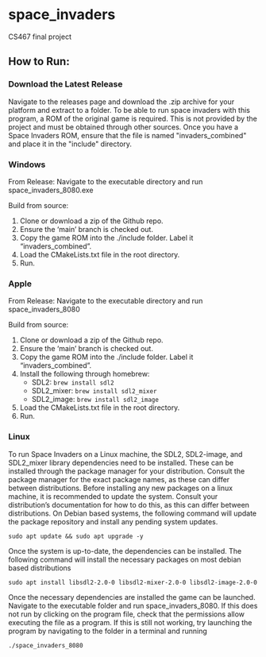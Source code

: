 # space_invaders

CS467 final project

## How to Run:

### Download the Latest Release

Navigate to the releases page and download the .zip archive for your platform and extract to a folder. To be able to run
space invaders with this program, a ROM of the original game is required. This is not provided by the project and must
be obtained through other sources. Once you have a Space Invaders ROM, ensure that the file is named "invaders_combined"
and place it in the "include" directory.

### Windows

From Release: Navigate to the executable directory and run space_invaders_8080.exe

Build from source: 
1. Clone or download a zip of the Github repo.
2. Ensure the ‘main’ branch is checked out.
3. Copy the game ROM into the ./include folder. Label it “invaders_combined”.
4. Load the CMakeLists.txt file in the root directory.
5. Run.

### Apple

From Release: Navigate to the executable directory and run space_invaders_8080

Build from source:
1. Clone or download a zip of the Github repo.
2. Ensure the ‘main’ branch is checked out.
3. Copy the game ROM into the ./include folder. Label it “invaders_combined”.
4. Install the following through homebrew:
   - SDL2: `brew install sdl2`
   - SDL2_mixer: `brew install sdl2_mixer`
   - SDL2_image: `brew install sdl2_image`
5. Load the CMakeLists.txt file in the root directory.
6. Run.

### Linux

To run Space Invaders on a Linux machine, the SDL2, SDL2-image, and SDL2_mixer library dependencies need to be installed. These can
be installed through the package manager for your distribution. Consult the package manager for the exact package names,
as these can differ between distributions. Before installing any new packages on a linux machine, it is recommended to
update the system. Consult your distribution’s documentation for how to do this, as this can differ between
distributions. On Debian based systems, the following command will update the package repository and install any pending
system updates.

`sudo apt update && sudo apt upgrade -y`

Once the system is up-to-date, the dependencies can be installed. The following command will install the necessary
packages on most debian based distributions

`sudo apt install libsdl2-2.0-0 libsdl2-mixer-2.0-0 libsdl2-image-2.0-0`

Once the necessary dependencies are installed the game can be launched. Navigate to the executable folder and run
space_invaders_8080. If this does not run by clicking on the program file, check that the permissions allow executing
the file as a program. If this is still not working, try launching the program by navigating to the folder in a terminal
and running

`./space_invaders_8080`
